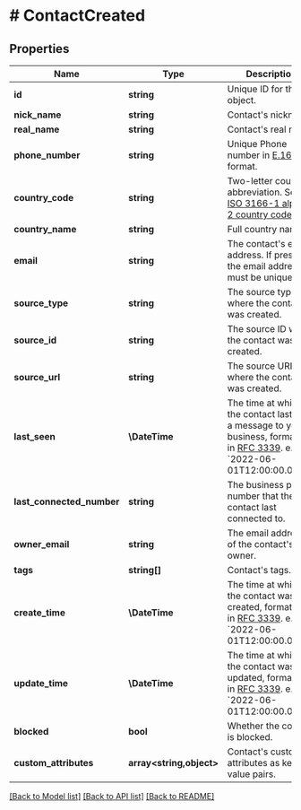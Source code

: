 # # ContactCreated

## Properties

Name | Type | Description | Notes
------------ | ------------- | ------------- | -------------
**id** | **string** | Unique ID for the object. |
**nick_name** | **string** | Contact&#39;s nickname. | [optional]
**real_name** | **string** | Contact&#39;s real name. | [optional]
**phone_number** | **string** | Unique Phone number in [E.164](https://en.wikipedia.org/wiki/E.164) format. | [optional]
**country_code** | **string** | Two-letter country abbreviation. See [ISO 3166-1 alpha-2 country code](https://en.wikipedia.org/wiki/ISO_3166-1_alpha-2). | [optional]
**country_name** | **string** | Full country name. | [optional]
**email** | **string** | The contact&#39;s email address. If present, the email address must be unique. | [optional]
**source_type** | **string** | The source type where the contact was created. | [optional]
**source_id** | **string** | The source ID where the contact was created. | [optional]
**source_url** | **string** | The source URL where the contact was created. | [optional]
**last_seen** | **\DateTime** | The time at which the contact last sent a message to your business, formatted in [RFC 3339](https://datatracker.ietf.org/doc/html/rfc3339). e.g., &#x60;2022-06-01T12:00:00.000Z&#x60;. | [optional]
**last_connected_number** | **string** | The business phone number that the contact last connected to. | [optional]
**owner_email** | **string** | The email address of the contact&#39;s owner. | [optional]
**tags** | **string[]** | Contact&#39;s tags. | [optional]
**create_time** | **\DateTime** | The time at which the contact was created, formatted in [RFC 3339](https://datatracker.ietf.org/doc/html/rfc3339). e.g., &#x60;2022-06-01T12:00:00.000Z&#x60;. | [optional]
**update_time** | **\DateTime** | The time at which the contact was last updated, formatted in [RFC 3339](https://datatracker.ietf.org/doc/html/rfc3339). e.g., &#x60;2022-06-01T12:00:00.000Z&#x60;. | [optional]
**blocked** | **bool** | Whether the contact is blocked. | [optional]
**custom_attributes** | **array<string,object>** | Contact&#39;s custom attributes as key-value pairs. | [optional]

[[Back to Model list]](../../README.md#models) [[Back to API list]](../../README.md#endpoints) [[Back to README]](../../README.md)
